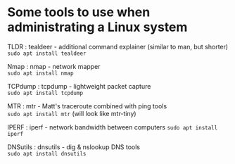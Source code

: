 # Some tools to use when administrating a Linux system  

TLDR : tealdeer - additional command explainer (similar to man, but shorter)  
`sudo apt install tealdeer`  

Nmap : nmap - network mapper  
`sudo apt install nmap`  

TCPdump : tcpdump - lightweight packet capture  
`sudo apt install tcpdump`  

MTR : mtr - Matt's traceroute combined with ping tools  
`sudo apt install mtr` (will look like mtr-tiny)  

IPERF : iperf - network bandwidth between computers
`sudo apt install iperf`

DNSutils : dnsutils - dig & nslookup DNS tools  
`sudo apt install dnsutils`  
